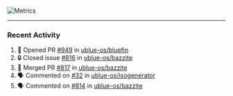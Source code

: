 ![Metrics](https://metrics.lecoq.io/KyleGospo?template=classic&base=header%2C%20activity%2C%20community%2C%20repositories%2C%20metadata&base.indepth=false&base.hireable=false&base.skip=false&config.timezone=America%2FLos_Angeles)

---
### Recent Activity
<!--START_SECTION:activity-->
1. 💪 Opened PR [#949](https://github.com/ublue-os/bluefin/pull/949) in [ublue-os/bluefin](https://github.com/ublue-os/bluefin)
2. 🔒 Closed issue [#816](https://github.com/ublue-os/bazzite/issues/816) in [ublue-os/bazzite](https://github.com/ublue-os/bazzite)
3. 🎉 Merged PR [#817](https://github.com/ublue-os/bazzite/pull/817) in [ublue-os/bazzite](https://github.com/ublue-os/bazzite)
4. 🗣 Commented on [#32](https://github.com/ublue-os/isogenerator/issues/32#issuecomment-1964524043) in [ublue-os/isogenerator](https://github.com/ublue-os/isogenerator)
5. 🗣 Commented on [#814](https://github.com/ublue-os/bazzite/issues/814#issuecomment-1963220703) in [ublue-os/bazzite](https://github.com/ublue-os/bazzite)
<!--END_SECTION:activity-->
